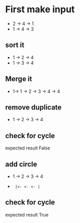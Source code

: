 # First make input

- 2 -> 4 -> 1
- 1 -> 4 -> 3

## sort it

- 1 -> 2 -> 4
- 1 -> 3 -> 4

## Merge it

- 1-> 1 -> 2 -> 3 -> 4 -> 4

## remove duplicate

- 1 -> 2 -> 3 -> 4

## check for cycle

expected result False

## add circle

- 1 -> 2 -> 3 -> 4
-      |<- <- <- |

## check for cycle

expected result True

